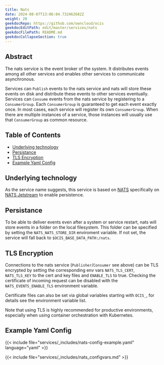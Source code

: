 ```yaml
---
title: Nats
date: 2024-08-07T13:06:04.732462682Z
weight: 20
geekdocRepo: https://github.com/owncloud/ocis
geekdocEditPath: edit/master/services/nats
geekdocFilePath: README.md
geekdocCollapseSection: true
---
```


<!-- Do not edit this file, it is autogenerated. Edit the service README.md instead -->

## Abstract


The nats service is the event broker of the system. It distributes events among all other services and enables other services to communicate asynchronous.

Services can `Publish` events to the nats service and nats will store these events on disk and distribute these events to other services eventually. Services can `Consume` events from the nats service by registering to a `ConsumerGroup`. Each `ConsumerGroup` is guaranteed to get each event exactly once. In most cases, each service will register its own `ConsumerGroup`. When there are multiple instances of a service, those instances will usually use that `ConsumerGroup` as common resource.


## Table of Contents

* [Underlying technology](#underlying-technology)
* [Persistance](#persistance)
* [TLS Encryption](#tls-encryption)
* [Example Yaml Config](#example-yaml-config)

## Underlying technology

As the service name suggests, this service is based on [NATS](https://nats.io/) specifically on [NATS Jetstream](https://docs.nats.io/nats-concepts/jetstream) to enable persistence.

## Persistance

To be able to deliver events even after a system or service restart, nats will store events in a folder on the local filesystem. This folder can be specified by setting the `NATS_NATS_STORE_DIR` enviroment variable. If not set, the service will fall back to `$OCIS_BASE_DATA_PATH:/nats`.

## TLS Encryption

Connections to the nats service (`Publisher`/`Consumer` see above) can be TLS encrypted by setting the corresponding env vars `NATS_TLS_CERT`, `NATS_TLS_KEY` to the cert and key files and `ENABLE_TLS` to true. Checking the certificate of incoming request can be disabled with the `NATS_EVENTS_ENABLE_TLS` environment variable.

Certificate files can also be set via global variables starting with `OCIS_`, for details see the environment variable list.

Note that using TLS is highly recommended for productive environments, especially when using container orchestration with Kubernetes.
## Example Yaml Config
{{< include file="services/_includes/nats-config-example.yaml"  language="yaml" >}}

{{< include file="services/_includes/nats_configvars.md" >}}

